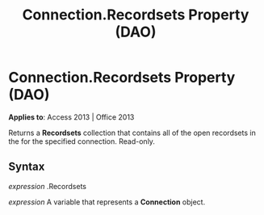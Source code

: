 ﻿---
title: Connection.Recordsets Property (DAO)
TOCTitle: Recordsets Property
ms:assetid: 3f8c8932-d404-ef54-a869-f77dc1325794
ms:mtpsurl: https://msdn.microsoft.com/en-us/library/Ff192854(v=office.15)
ms:contentKeyID: 48544402
ms.date: 09/18/2015
mtps_version: v=office.15
f1_keywords:
- dao360.chm1053364
f1_categories:
- Office.Version=v15
---

# Connection.Recordsets Property (DAO)


**Applies to**: Access 2013 | Office 2013

Returns a **Recordsets** collection that contains all of the open recordsets in the for the specified connection. Read-only.

## Syntax

*expression* .Recordsets

*expression* A variable that represents a **Connection** object.

